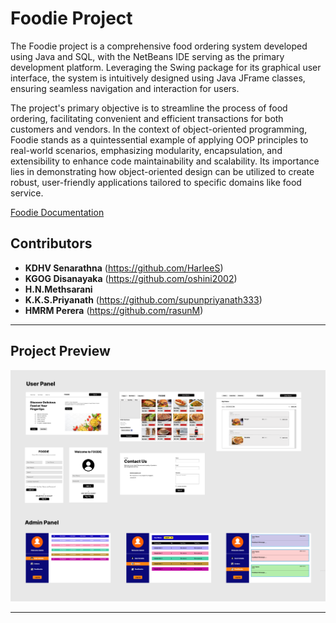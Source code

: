 # Foodie Project

The Foodie project is a comprehensive food ordering system developed using Java and SQL, with the NetBeans IDE serving as the primary development platform. Leveraging the Swing package for its graphical user interface, the system is intuitively designed using Java JFrame classes, ensuring seamless navigation and interaction for users.

The project's primary objective is to streamline the process of food ordering, facilitating convenient and efficient transactions for both customers and vendors. In the context of object-oriented programming, Foodie stands as a quintessential example of applying OOP principles to real-world scenarios, emphasizing modularity, encapsulation, and extensibility to enhance code maintainability and scalability. Its importance lies in demonstrating how object-oriented design can be utilized to create robust, user-friendly applications tailored to specific domains like food service.

[Foodie Documentation](Foodie_Documentation.pdf)


## Contributors

- **KDHV Senarathna** (https://github.com/HarleeS)
- **KGOG Disanayaka** (https://github.com/oshini2002)
- **H.N.Methsarani** 
- **K.K.S.Priyanath** (https://github.com/supunpriyanath333)
- **HMRM Perera** (https://github.com/rasunM)

---

## Project Preview

![Foodie Layout Preview](Overview.png)

---

